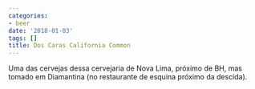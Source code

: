 ```yaml
---
categories:
- beer
date: '2018-01-03'
tags: []
title: Dos Caras California Common
---
```


Uma das cervejas dessa cervejaria de Nova Lima, próximo de BH, mas tomado em Diamantina (no restaurante de esquina próximo da descida).